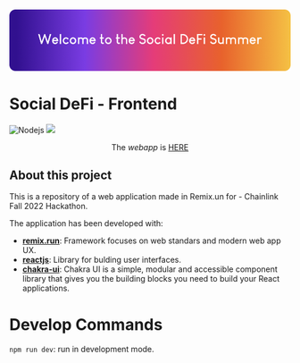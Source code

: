 <br>

<p align="center">
 <a href="https://socialdefi3.fly.dev/"><img src="public/assets/images/header.png" ></a>
</p>

# Social DeFi - Frontend

<p>
    <img alt="Nodejs" src="https://img.shields.io/badge/-ReactJs-61DAFB?style=flat-square&logo=react&logoColor=white"/>
    <img src="https://img.shields.io/badge/socialdefi-v1.0.0-3A0CA3">
</p>

<p align="center">The <i>webapp</i> is <a href='https://socialdefi3.fly.dev/'>HERE</a>

## About this project

This is a repository of a web application made in Remix.un for - Chainlink Fall 2022 Hackathon.

The application has been developed with:

- **[remix.run](https://remix.run/)**: Framework focuses on web standars and modern web app UX.
- **[reactjs](https://reactjs.org/)**: Library for bulding user interfaces.
- **[chakra-ui](https://chakra-ui.com/)**: Chakra UI is a simple, modular and accessible component library that gives you the building blocks you need to build your React applications.

# Develop Commands

`npm run dev`: run in development mode.
